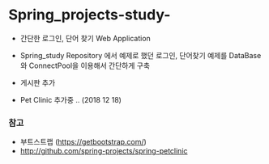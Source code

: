 # Spring_projects-study-
   - 간단한 로그인, 단어 찾기 Web Application
   - Spring_study Repository 에서 예제로 했던 로그인, 단어찾기 예제를 DataBase와 ConnectPool을 이용해서 간단하게 구축

   - 게시판 추가
   - Pet Clinic 추가중 .. (2018 12 18)

### 참고
   - 부트스트랩 (https://getbootstrap.com/)
   - http://github.com/spring-projects/spring-petclinic
